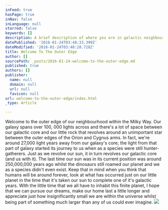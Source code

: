```yaml
---
inFeed: true
hasPage: true
inNav: false
inLanguage: null
starred: false
keywords: []
description: A brief description of where you are in galactic neighbourhood.
datePublished: '2016-01-24T03:48:33.399Z'
dateModified: '2016-01-24T03:48:28.728Z'
title: Welcome To The Outer Edge
author: []
sourcePath: _posts/2016-01-24-welcome-to-the-outer-edge.md
published: true
authors: []
publisher:
  name: null
  domain: null
  url: null
  favicon: null
url: welcome-to-the-outer-edge/index.html
_type: Article

---
```

Welcome to the outer edge of our neighbourhood within the Milky Way. Our galaxy spans over 100, 000 lights across and there's a lot of space between our galactic core and our little rock that revolves around an unimportant star between the outer edges of the Orion and Cygnus arms. In fact, we're around 27,000 light years away from our galaxy's core; the light from that part of galaxy started its journey to us when as a species were still hunter-gatherers. Just as we revolve our sun, it in turn revolves our galactic core (and us with it). The last time our sun was in its current position was around 250,000,000 years ago whilst the dinosaurs still roamed our planet and we as a species didn't even exist. Keep that in mind when you think that humans will be around forever, look at what has occurred just on our little planet in the time that it's taken our sun to complete one of it's galactic years. With the little time that we all have to inhabit this finite planet, I hope that we can pursue our dreams, make our home last a little longer and appreciate just how insignificantly small we are within the universe whilst being part of something much larger than any of us could ever imagine.
![](https://the-grid-user-content.s3-us-west-2.amazonaws.com/12af16d1-8ccf-42b8-87d3-47cdd558dae5.jpg)